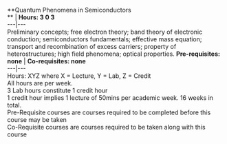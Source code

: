 **Quantum Phenomena in Semiconductors  
** | **Hours: 3 0 3**  
---|---  
Preliminary concepts; free electron theory; band theory of electronic conduction; semiconductors fundamentals; effective mass equation; transport and recombination of excess carriers; property of heterostructures; high field phenomena; optical properties. 
**Pre-requisites: none** | **Co-requisites: none**  
---|---  
Hours: XYZ where X = Lecture, Y = Lab, Z = Credit  
All hours are per week.  
3 Lab hours constitute 1 credit hour  
1 credit hour implies 1 lecture of 50mins per academic week. 16 weeks in total.  
Pre-Requisite courses are courses required to be completed before this course may be taken  
Co-Requisite courses are courses required to be taken along with this course
